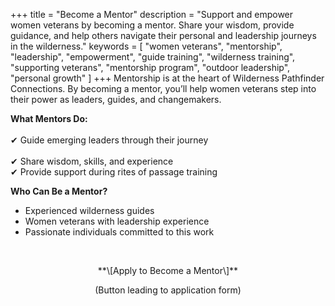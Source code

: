+++
title = "Become a Mentor"
description = "Support and empower women veterans by becoming a mentor. Share your wisdom, provide guidance, and help others navigate their personal and leadership journeys in the wilderness."
keywords = [
  "women veterans",
  "mentorship",
  "leadership",
  "empowerment",
  "guide training",
  "wilderness training",
  "supporting veterans",
  "mentorship program",
  "outdoor leadership",
  "personal growth"
]
+++
Mentorship is at the heart of Wilderness Pathfinder Connections. By becoming a mentor, you’ll help women veterans step into their power as leaders, guides, and changemakers.

**What Mentors Do:**<br><br>✔ Guide emerging leaders through their journey<br><br>✔ Share wisdom, skills, and experience<br>✔ Provide support during rites of passage training

**Who Can Be a Mentor?**

* Experienced wilderness guides
* Women veterans with leadership experience
* Passionate individuals committed to this work

&nbsp;

<p align=center>**\[Apply to Become a Mentor\]**</p>

<p align=center>(Button leading to application form)</p>